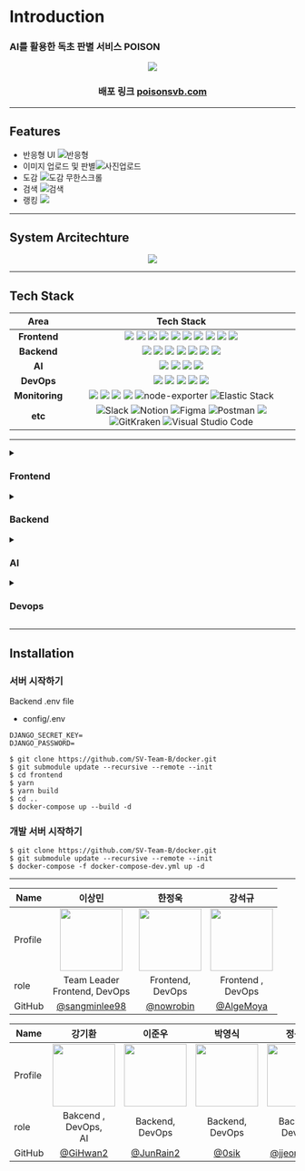 # Introduction
### <p>AI를 활용한 독초 판별 서비스 POISON</p>
<div align=center>
<img src="https://user-images.githubusercontent.com/112836685/216101873-695f850c-1647-4374-b744-d76cef4f1ab3.png"/>

  
### 배포 링크 [poisonsvb.com](https://poisonsvb.com)
  
</div>
  
***
## Features
- 반응형 UI ![반응형](https://user-images.githubusercontent.com/83197138/216485464-ba868a0a-3625-429f-8883-d47504e6a74c.gif)
- 이미지 업로드 및 판별![사진업로드](https://user-images.githubusercontent.com/83197138/216485225-5e284db3-d0c8-400d-8b18-c825fc5969c3.gif)
- 도감 ![도감 무한스크롤](https://user-images.githubusercontent.com/83197138/216485419-960d34f1-04f2-4546-9843-9ca0bc5d6d35.gif)
- 검색 ![검색](https://user-images.githubusercontent.com/83197138/216485432-be9465a4-8935-4cc5-a2df-f2993e5e02fd.gif)
- 랭킹 ![](https://user-images.githubusercontent.com/83197138/216485444-51852996-3fa4-4e6f-a325-00fded4055b2.gif)






***
## System Arcitechture
<div align =center>
<image src="https://user-images.githubusercontent.com/112836685/216496964-67b71afe-feb5-4d87-913d-ae3d83e9bd3c.png">
</div>
  
  
  
***
## Tech Stack

<div align =center>

Area| Tech Stack|
:--------:|:------------------------------:|
**Frontend** | <img src="https://img.shields.io/badge/TypeScript-3178C6.svg?style=for-the-badge&logo=TypeScript&logoColor=black"> <img src="https://img.shields.io/badge/react-61DAFB?style=for-the-badge&logo=react&logoColor=black"> <img src="https://img.shields.io/badge/ReactQuery-FF4154.svg?&style=for-the-badge&logo=ReactQuery&logoColor=white"> <img src="https://img.shields.io/badge/React Router-CA4245.svg?&style=for-the-badge&logo=reactrouter&logoColor=white"> <img src="https://img.shields.io/badge/Vite-646CFF.svg?&style=for-the-badge&logo=vite&logoColor=white"> <img src="https://img.shields.io/badge/Sass-CC6699?&style=for-the-badge&logo=Sass&logoColor=white"> <img src="https://img.shields.io/badge/Framer Motion-0055FF?&style=for-the-badge&logo=framer&logoColor=white"> <img src="https://img.shields.io/badge/Storybook-FF4785?&style=for-the-badge&logo=storybook&logoColor=white"> <img src="https://img.shields.io/badge/Mock Service Worker-FF6A33?&style=for-the-badge"> <img src="https://img.shields.io/badge/ApexChart-0682F2?&style=for-the-badge"> 
**Backend** | <img src="https://img.shields.io/badge/Django-092E20?style=for-the-badge&logo=Django&logoColor=white"> <img src="https://img.shields.io/badge/DJANGO_REST-ff1709?style=for-the-badge&logo=django&logoColor=white&color=ff1709&labelColor=gray"> <img src="https://img.shields.io/badge/RabbitMQ-FF6600?style=for-the-badge&logo=RabbitMQ&logoColor=white"> <img src="https://img.shields.io/badge/Celery-37814A?style=for-the-badge&logo=Celery&logoColor=white"> <img src="https://img.shields.io/badge/mongoDB-47A248?style=for-the-badge&logo=MongoDB&logoColor=white">  <img src="https://img.shields.io/badge/Amazon S3-569A31?style=for-the-badge&logo=Amazon S3&logoColor=white"> <img src="https://img.shields.io/badge/Redis-DC382D?style=for-the-badge&logo=Redis&logoColor=white">
**AI** | <img src="https://img.shields.io/badge/flask-000000?&style=for-the-badge&logo=flask&logoColor=white"> <img src="https://img.shields.io/badge/OpenCV-5C3EE8?style=for-the-badge&logo=OpenCV&logoColor=white"> <img src="https://img.shields.io/badge/TensorFlow-FF6F00?&style=for-the-badge&logo=TensorFlow&logoColor=white"> <img src="https://img.shields.io/badge/scikit_learn-F7931E?&style=for-the-badge&logo=scikit-learn&logoColor=white">
**DevOps** | <img src="https://img.shields.io/badge/NGINX-009639?style=for-the-badge&logo=nginx&logoColor=black"> <img src="https://img.shields.io/badge/gunicorn-499848?style=for-the-badge&logo=gunicorn&logoColor=black"> <img src="https://img.shields.io/badge/Docker-2496ED?style=for-the-badge&logo=docker&logoColor=white"> <img src="https://img.shields.io/badge/Github_Actions-2088FF?style=for-the-badge&logo=Github-Actions&logoColor=black"> <img src="https://img.shields.io/badge/Amazon_EC2-FF9900?style=for-the-badge&logo=Amazon-EC2&logoColor=black">
**Monitoring** |   <img src="https://img.shields.io/badge/Grafana-F46800?style=for-the-badge&logo=grafana&logoColor=black"> <img src="https://img.shields.io/badge/Prometheus-E6522C?style=for-the-badge&logo=Prometheus&logoColor=black"> <img src = "https://img.shields.io/badge/cadvisor-1478FF?style=for-the-badge&logoColor=black"> <img src="https://img.shields.io/badge/Sentry-362D59?&style=for-the-badge&logo=sentry&logoColor=white"> ![node-exporter](https://img.shields.io/badge/node_exporter-37D100?style=for-the-badge&logoColor=black) ![Elastic Stack](https://img.shields.io/static/v1?style=for-the-badge&message=Elastic+Stack&color=005571&logo=Elastic+Stack&logoColor=FFFFFF&label=)
**etc** | ![Slack](https://img.shields.io/static/v1?style=for-the-badge&message=Slack&color=4A154B&logo=Slack&logoColor=FFFFFF&label=) ![Notion](https://img.shields.io/static/v1?style=for-the-badge&message=Notion&color=000000&logo=Notion&logoColor=FFFFFF&label=) ![Figma](https://img.shields.io/static/v1?style=for-the-badge&message=Figma&color=F24E1E&logo=Figma&logoColor=FFFFFF&label=) ![Postman](https://img.shields.io/static/v1?style=for-the-badge&message=Postman&color=FF6C37&logo=Postman&logoColor=FFFFFF&label=) <img src="https://img.shields.io/badge/swagger-85EA2D?style=for-the-badge&logo=swagger&logoColor=black"> ![GitKraken](https://img.shields.io/static/v1?style=for-the-badge&message=GitKraken&color=179287&logo=GitKraken&logoColor=FFFFFF&label=) ![Visual Studio Code](https://img.shields.io/static/v1?style=for-the-badge&message=Visual+Studio+Code&color=007ACC&logo=Visual+Studio+Code&logoColor=FFFFFF&label=)
</div>
  
*** 
 
<details>
<summary><h3>Frontend</h3></summary>

## Storybook
![image](https://user-images.githubusercontent.com/8746067/216549205-d8daf99f-19e4-4676-8e64-9243b030bbfd.png)

Storybook을 사용해서 UI를 구성하는 컴포넌트들의 인터렉션 및 UI를 테스팅할 수 있게 했습니다.

## Monitoring
Sentry
|**Performance Monitoring** |**Error Example**|
|-----|-----|
<img src = "https://user-images.githubusercontent.com/8746067/216548977-2ed0a9b7-3d73-4442-9160-3d144285cdd9.png" width="500px" height="300px">|<img src = "https://user-images.githubusercontent.com/8746067/216548978-ce661720-1700-46b4-a5f1-4b77a65fe83f.png" width="500px" height="300px">

프론트엔드 에러 모니터링 및 트래킹 툴인 센트리를 사용하여 에러를 추적하였습니다. 에러의 종류, 발생 위치 등에 대한 정보를 제공하므로 원인을 찾는 데 들이는 시간을 덜 수 있으며, 에러 발생 즉시 메일 알림을 받아 빠르게 확인할 수 있습니다.
  
</details>  
  


<details> 
<summary><h3>Backend</h3></summary>
  
## API


### swagger
<div markdown="1">

![image](https://user-images.githubusercontent.com/112836685/215753323-26257498-ce14-435b-9bd6-def0dc1f64f7.png)

Swagger를 통해 API 명세서를 작성하였습니다.

</div>

## Celery

![image](https://user-images.githubusercontent.com/112836685/216561527-76405ebd-7106-484e-a951-109bbe986fe7.png)

Celery를 활용해 비교적 오래걸리는 독초 판별 서비스를 비동기로 처리하였습니다. 또한 Polling 방식을 활용해 celery가 요청처리중에도 다른 요청들을 받을 수 있게 구현하였습니다.

## DataBase

![image](https://user-images.githubusercontent.com/112836685/216560324-b395023a-3dcd-4029-93a1-889efc53d3c8.png)

MongoDB Atlas Search를 사용하여 꽃 이름 유사어 검색 및 다중검색이 가능하도록 검색엔진을 구현하였습니다.또한 Scheduler 를 활용하여 1시간 단위로 Database의 값을 update 해주는 Ranking System을 구현하였습니다.

## Monitoring
Grafana + Prometheus, ELK

|**Django** |**Node exporter**|
|-----|-----|
<img src = "https://user-images.githubusercontent.com/112836685/215755917-d95d1f67-284e-46bc-bb1a-4b4d60d0248d.png" width="500px" height="300px">|<img src = "https://user-images.githubusercontent.com/112836685/215756393-afd0c358-198c-475b-afc4-2a61ef44a20d.png" width="500px" height="300px">


|**cAdvisor** |**ELK**|
|-----|-----|
<img src = "https://user-images.githubusercontent.com/112836685/215756456-c339b819-463f-4b1b-9434-075df74f3684.png" width="500px" height="300px">|<img src = "https://user-images.githubusercontent.com/112836685/216101722-55819672-9a8e-4165-b45e-6b42f7b3f101.png" width="500px" height="300px">
  
Django에서 Prometheus를 통해 request,response에 대한 정보를 수집을 한 후 Grafana를 통해 시각화 하였습니다.
Slack과 Grafana를 연동하여 설정한 CPU 사용량 범위를 벗어날 경우 Slack에 경고 알림이 오도록 구현하였습니다.
CAdvisor를 활용해 각 컨테이너의 cpu, memory사용량등을 알수 있게 하였고, 컨테이너별 네트워크 사용량을 알수있게하였습니다.
node exporter를 통해 서버의 메모리, cpu 사용량, network traffic 등을 알수있게 하였습니다.

ELK 스택을 활용하여 nginx log를 모니터링하고, 시간대, 사이트별 응답코드, 응답코드 비율등을 모니터링 할 수 있게 설계하였습니다.
</details>  



  
<details>
<summary><h3>AI</h3></summary>


## Model

![image](https://user-images.githubusercontent.com/112836685/216560396-24ca23a8-fd15-45af-a03c-4e681da66d04.png)

카카오 오픈 api인 crawling과 Kaggle을 통해 데이터셋을 확보하였고 MobileNet V2 모델을 학습 시켰습니다.

![image](https://user-images.githubusercontent.com/112836685/216560570-0b780ca7-d0ee-4f34-92f3-960a4472f53f.png)

해당 이미지는 학습된 모델의 평가 지표입니다. 약 90%의 정확도와 꽤 낮은 손실값을 가지고 있는 것을 확인할 수 있고 모델이 over fitting 되지 않은 것을 확인 할 수 있습니다.

</details> 
 

  
<details>
<summary><h3>Devops</h3></summary>

## HTTPS

![image](https://user-images.githubusercontent.com/112836685/216560063-cbd003b8-e160-488a-a6ba-ffc83c925f18.png)

SSL인증서를 발급받아 Https를 적용하여 웹사이트의 무결성을 보호하도록 하였습니다.

## Github Actions

Github Actions를 통해 CI/CD 파이프라인을 구축하여 코드 변경사항을 서버에 원할하게 반영할 수 있게 하였습니다.

</details>
  
***
  

## Installation

### 서버 시작하기

Backend .env file

- config/.env

```
DJANGO_SECRET_KEY=
DJANGO_PASSWORD=
```

```shell
$ git clone https://github.com/SV-Team-B/docker.git
$ git submodule update --recursive --remote --init
$ cd frontend
$ yarn
$ yarn build
$ cd ..
$ docker-compose up --build -d
```

### 개발 서버 시작하기

```shell
$ git clone https://github.com/SV-Team-B/docker.git
$ git submodule update --recursive --remote --init
$ docker-compose -f docker-compose-dev.yml up -d
```
***

| Name    | <center>이상민</center>|<center>한정욱</center> |<center>강석규</center> | 
| ------- | --------------------------------------------- | ------------------------------------ | --------------------------------------------- | 
| Profile | <center> <img width="110px" height="110px" src="https://avatars.githubusercontent.com/u/83197138?v=4" /> </center>|<center><img width="110px" height="110px" src="https://avatars.githubusercontent.com/u/101189924?v=4" /></center>|<center><img width="110px" height="110px" src="https://avatars.githubusercontent.com/u/8746067?v=4" /></center>|
| role    | <center>Team Leader<br> Frontend, DevOps</center>   | <center>Frontend, <br> DevOps</center>    | <center>Frontend ,<br> DevOps</center>  | 
GitHub | <center>[@sangminlee98](https://github.com/sangminlee98)</center> | <center>[@nowrobin](https://github.com/nowrobin) </center>| <center>[@AlgeMoya](https://github.com/AlgeMoya) </center>|



| Name    | <center>강기환</center> | <center>이준우</center> | <center>박영식</center> | <center>정동훈</center>
| ------- | --------------------------------------- | --------------------------------------- | --------------------------------------- | --------------------------------------- |
| Profile |<center><img width="110px" height="110px" src="https://avatars.githubusercontent.com/u/100124081?s=400&v=4" /></center>|<center><img width="110px" height="110px" src="https://avatars.githubusercontent.com/u/107318116?v=4" /></center>|<center><img width="110px" height="110px" src="https://avatars.githubusercontent.com/u/99026631?v=4" /></center>|<center><img width="110px" height="110px" src="https://avatars.githubusercontent.com/u/112836685?s=400&v=4" /></center>|
| role    | <center>Bakcend ,<br> DevOps, <br> AI</center> | <center>Backend,<br> DevOps</center> | <center>Backend,<br> DevOps</center> | <center>Backend,<br> DevOps</center> |
GitHub | <center>[@GiHwan2](https://github.com/GiHwan2)</center> | <center>[@JunRain2](https://github.com/JunRain2) </center>| <center>[@0sik](https://github.com/0sik) </center>| <center>[@jjeongdong](https://github.com/jjeongdong)</center>





</div>
